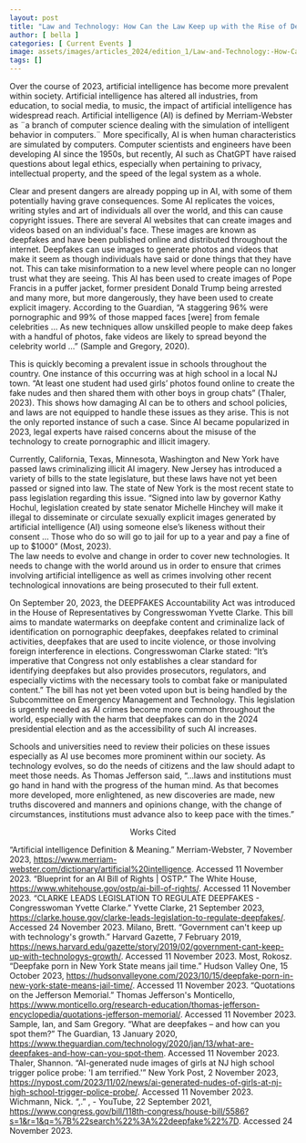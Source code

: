 ```yaml
---
layout: post
title: "Law and Technology: How Can the Law Keep up with the Rise of Deepfakes and AI?"
author: [ bella ]
categories: [ Current Events ]
image: assets/images/articles_2024/edition_1/Law-and-Technology:-How-Can-the-Law-Keep-up-with-the-Rise-of-Deepfakes-and-AI.png
tags: []
---
```

Over the course of 2023, artificial intelligence has become more prevalent within society. Artificial intelligence has altered all industries, from education, to social media, to music, the impact of artificial intelligence has widespread reach. Artificial intelligence (AI) is defined by Merriam-Webster as ¨a branch of computer science dealing with the simulation of intelligent behavior in computers.¨ More specifically, AI is when human characteristics are simulated by computers. Computer scientists and engineers have been developing AI since the 1950s, but recently, AI such as ChatGPT have raised questions about legal ethics, especially when pertaining to privacy, intellectual property, and the speed of the legal system as a whole.

Clear and present dangers are already popping up in AI, with some of them potentially having grave consequences. Some AI replicates the voices, writing styles and art of individuals all over the world, and this can cause copyright issues. There are several AI websites that can create images and videos based on an individual's face. These images are known as deepfakes and have been published online and distributed throughout the internet. Deepfakes can use images to generate photos and videos that make it seem as though individuals have said or done things that they have not. This can take misinformation to a new level where people can no longer trust what they are seeing. This AI has been used to create images of Pope Francis in a puffer jacket, former president Donald Trump being arrested and many more, but more dangerously, they have been used to create explicit imagery. According to the Guardian, “A staggering 96% were pornographic and 99% of those mapped faces [were] from female celebrities … As new techniques allow unskilled people to make deep fakes with a handful of photos, fake videos are likely to spread beyond the celebrity world …” (Sample and Gregory,  2020).

This is quickly becoming a prevalent issue in schools throughout the country. One instance of this occurring was at high school in a local NJ town.  “At least one student had used girls’ photos found online to create the fake nudes and then shared them with other boys in group chats” (Thaler, 2023). This shows how damaging AI can be to others and school policies, and laws are not equipped to handle these issues as they arise. This is not the only reported instance of such a case. Since AI became popularized in 2023, legal experts have raised concerns about the misuse of the technology to create pornographic and illicit imagery. 

Currently, California, Texas, Minnesota, Washington and New York have passed laws criminalizing illicit AI imagery. New Jersey has introduced a variety of bills to the state legislature, but these laws have not yet been passed or signed into law.  The state of New York is the most recent state to pass legislation regarding this issue. “Signed into law by governor Kathy Hochul, legislation created by state senator Michelle Hinchey will make it illegal to disseminate or circulate sexually explicit images generated by artificial intelligence (AI) using someone else’s likeness without their consent … Those who do so will go to jail for up to a year and pay a fine of up to $1000” (Most, 2023).  
The law needs to evolve and change in order to cover new technologies. It needs to change with the world around us in order to ensure that crimes involving artificial intelligence as well as crimes involving other recent technological innovations are being prosecuted to their full extent. 

On September 20, 2023, the DEEPFAKES Accountability Act was introduced in the House of Representatives by Congresswoman Yvette Clarke. This bill aims to mandate watermarks on deepfake content and criminalize lack of identification on pornographic deepfakes, deepfakes related to criminal activities, deepfakes that are used to incite violence, or those involving foreign interference in elections. Congresswoman Clarke stated: “It’s imperative that Congress not only establishes a clear standard for identifying deepfakes but also provides prosecutors, regulators, and especially victims with the necessary tools to combat fake or manipulated content.” The bill has not yet been voted upon but is being handled by the Subcommittee on Emergency Management and Technology. This legislation is urgently needed as AI crimes become more common throughout the world, especially with the harm that deepfakes can do in the 2024 presidential election and as the accessibility of such AI increases.

Schools and universities need to review their policies on these issues especially as AI use becomes more prominent within our society. As technology evolves, so do the needs of citizens and the law should adapt to meet those needs. As Thomas Jefferson said, “…laws and institutions must go hand in hand with the progress of the human mind. As that becomes more developed, more enlightened, as new discoveries are made, new truths discovered and manners and opinions change, with the change of circumstances, institutions must advance also to keep pace with the times.”

<center>Works Cited</center>

“Artificial intelligence Definition & Meaning.” Merriam-Webster, 7 November 2023, https://www.merriam-webster.com/dictionary/artificial%20intelligence. Accessed 11 November 2023.
“Blueprint for an AI Bill of Rights | OSTP.” The White House, https://www.whitehouse.gov/ostp/ai-bill-of-rights/. Accessed 11 November 2023.
“CLARKE LEADS LEGISLATION TO REGULATE DEEPFAKES - Congresswoman Yvette Clarke.” Yvette Clarke, 21 September 2023, https://clarke.house.gov/clarke-leads-legislation-to-regulate-deepfakes/. Accessed 24 November 2023.
Milano, Brett. “Government can't keep up with technology's growth.” Harvard Gazette, 7 February 2019, https://news.harvard.edu/gazette/story/2019/02/government-cant-keep-up-with-technologys-growth/. Accessed 11 November 2023.
Most, Rokosz. “Deepfake porn in New York State means jail time.” Hudson Valley One, 15 October 2023, https://hudsonvalleyone.com/2023/10/15/deepfake-porn-in-new-york-state-means-jail-time/. Accessed 11 November 2023.
“Quotations on the Jefferson Memorial.” Thomas Jefferson's Monticello, https://www.monticello.org/research-education/thomas-jefferson-encyclopedia/quotations-jefferson-memorial/. Accessed 11 November 2023.
Sample, Ian, and Sam Gregory. “What are deepfakes – and how can you spot them?” The Guardian, 13 January 2020, https://www.theguardian.com/technology/2020/jan/13/what-are-deepfakes-and-how-can-you-spot-them. Accessed 11 November 2023.
Thaler, Shannon. “AI-generated nude images of girls at NJ high school trigger police probe: 'I am terrified.'” New York Post, 2 November 2023, https://nypost.com/2023/11/02/news/ai-generated-nudes-of-girls-at-nj-high-school-trigger-police-probe/. Accessed 11 November 2023.
Wichmann, Nick. “,.” , - YouTube, 22 September 2021, https://www.congress.gov/bill/118th-congress/house-bill/5586?s=1&r=1&q=%7B%22search%22%3A%22deepfake%22%7D. Accessed 24 November 2023.
